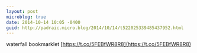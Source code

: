 ```yaml
---
layout: post
microblog: true
date: 2014-10-14 10:05 -0400
guid: http://padraic.micro.blog/2014/10/14/t522025339485437952.html
---
```

waterfall bookmarklet [https://t.co/5FEBfWR8R8](https://t.co/5FEBfWR8R8)
